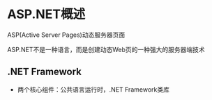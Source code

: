 # ASP.NET概述

ASP(Active Server Pages)动态服务器页面

ASP.NET不是一种语言，而是创建动态Web页的一种强大的服务器端技术

## .NET Framework

- 两个核心组件：公共语言运行时，.NET Framework类库